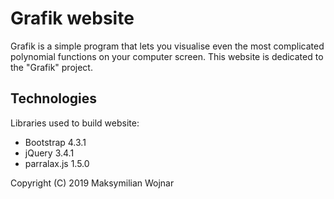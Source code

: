 ﻿# Grafik website

Grafik is a simple program that lets you visualise even the most complicated polynomial functions on your computer screen. This  website is dedicated to the "Grafik" project.

## Technologies

Libraries used to build website:
* Bootstrap 4.3.1
* jQuery 3.4.1
* parralax.js 1.5.0

Copyright (C) 2019 Maksymilian Wojnar
